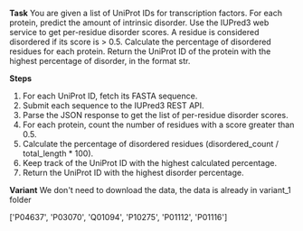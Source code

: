 **Task**
You are given a list of UniProt IDs for transcription factors. For each protein, predict the amount of intrinsic disorder. Use the IUPred3 web service to get per-residue disorder scores. A residue is considered disordered if its score is > 0.5. Calculate the percentage of disordered residues for each protein. Return the UniProt ID of the protein with the highest percentage of disorder, in the format <answer>str</answer>.

**Steps**
1) For each UniProt ID, fetch its FASTA sequence.
2) Submit each sequence to the IUPred3 REST API.
3) Parse the JSON response to get the list of per-residue disorder scores.
4) For each protein, count the number of residues with a score greater than 0.5.
5) Calculate the percentage of disordered residues (disordered_count / total_length * 100).
6) Keep track of the UniProt ID with the highest calculated percentage.
7) Return the UniProt ID with the highest disorder percentage.

**Variant**
We don't need to download the data, the data is already in variant_1 folder

['P04637', 'P03070', 'Q01094', 'P10275', 'P01112', 'P01116']
